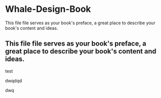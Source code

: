 # Whale-Design-Book

This file file serves as your book's preface, a great place to describe your book's content and ideas.

## This file file serves as your book's preface, a great place to describe your book's content and ideas.

test

dwqdqd



dwq

